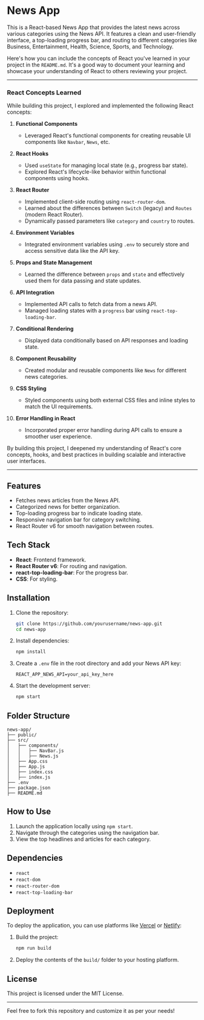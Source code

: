 # News App

This is a React-based News App that provides the latest news across various categories using the News API. It features a clean and user-friendly interface, a top-loading progress bar, and routing to different categories like Business, Entertainment, Health, Science, Sports, and Technology. 

Here's how you can include the concepts of React you've learned in your project in the `README.md`. It's a good way to document your learning and showcase your understanding of React to others reviewing your project.

---

### React Concepts Learned

While building this project, I explored and implemented the following React concepts:

1. **Functional Components**  
   - Leveraged React's functional components for creating reusable UI components like `Navbar`, `News`, etc.

2. **React Hooks**  
   - Used `useState` for managing local state (e.g., progress bar state).
   - Explored React's lifecycle-like behavior within functional components using hooks.

3. **React Router**  
   - Implemented client-side routing using `react-router-dom`.
   - Learned about the differences between `Switch` (legacy) and `Routes` (modern React Router).
   - Dynamically passed parameters like `category` and `country` to routes.

4. **Environment Variables**  
   - Integrated environment variables using `.env` to securely store and access sensitive data like the API key.

5. **Props and State Management**  
   - Learned the difference between `props` and `state` and effectively used them for data passing and state updates.

6. **API Integration**  
   - Implemented API calls to fetch data from a news API.
   - Managed loading states with a `progress` bar using `react-top-loading-bar`.

7. **Conditional Rendering**  
   - Displayed data conditionally based on API responses and loading state.

8. **Component Reusability**  
   - Created modular and reusable components like `News` for different news categories.

9. **CSS Styling**  
   - Styled components using both external CSS files and inline styles to match the UI requirements.

10. **Error Handling in React**  
    - Incorporated proper error handling during API calls to ensure a smoother user experience.

By building this project, I deepened my understanding of React's core concepts, hooks, and best practices in building scalable and interactive user interfaces.

---
## Features

- Fetches news articles from the News API.
- Categorized news for better organization.
- Top-loading progress bar to indicate loading state.
- Responsive navigation bar for category switching.
- React Router v6 for smooth navigation between routes.

## Tech Stack

- **React**: Frontend framework.
- **React Router v6**: For routing and navigation.
- **react-top-loading-bar**: For the progress bar.
- **CSS**: For styling.

## Installation

1. Clone the repository:
   ```bash
   git clone https://github.com/yourusername/news-app.git
   cd news-app
   ```

2. Install dependencies:
   ```bash
   npm install
   ```

3. Create a `.env` file in the root directory and add your News API key:
   ```env
   REACT_APP_NEWS_API=your_api_key_here
   ```

4. Start the development server:
   ```bash
   npm start
   ```

## Folder Structure

```
news-app/
├── public/
├── src/
│   ├── components/
│   │   ├── NavBar.js
│   │   ├── News.js
│   ├── App.css
│   ├── App.js
│   ├── index.css
│   ├── index.js
├── .env
├── package.json
├── README.md
```

## How to Use

1. Launch the application locally using `npm start`.
2. Navigate through the categories using the navigation bar.
3. View the top headlines and articles for each category.

## Dependencies

- `react`
- `react-dom`
- `react-router-dom`
- `react-top-loading-bar`

## Deployment

To deploy the application, you can use platforms like [Vercel](https://vercel.com/) or [Netlify](https://www.netlify.com/):

1. Build the project:
   ```bash
   npm run build
   ```

2. Deploy the contents of the `build/` folder to your hosting platform.

## License

This project is licensed under the MIT License.

---

Feel free to fork this repository and customize it as per your needs!
